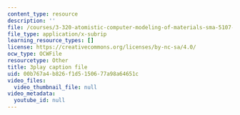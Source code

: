 ```yaml
---
content_type: resource
description: ''
file: /courses/3-320-atomistic-computer-modeling-of-materials-sma-5107-spring-2005/00b767a4b826f1d5150677a98a64651c_-B96m5X2xCM.srt
file_type: application/x-subrip
learning_resource_types: []
license: https://creativecommons.org/licenses/by-nc-sa/4.0/
ocw_type: OCWFile
resourcetype: Other
title: 3play caption file
uid: 00b767a4-b826-f1d5-1506-77a98a64651c
video_files:
  video_thumbnail_file: null
video_metadata:
  youtube_id: null
---
```

